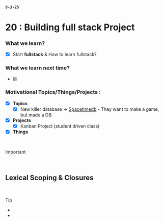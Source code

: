 #### `8-3-25`

# 20 : Building full stack Project

### What we learn?
- [x] Start **fullstack** & How to learn fullstack?

### What we learn next time?
- [x] 

### Motivational **Topics**/**Things**/**Projects** :
- [x] **Topics**
  - [x]  New killer database -> [Spacetimedb](https://spacetimedb.com/) - They want to make a game, but made a DB.
  
- [x] **Projects**
  - [x] Kanban Project (student driven class)

- [x] **Things**

<br>

> [!IMPORTANT]
> 
<br>


## Lexical Scoping & Closures


<br>




> [!TIP]
> - 
> - 
